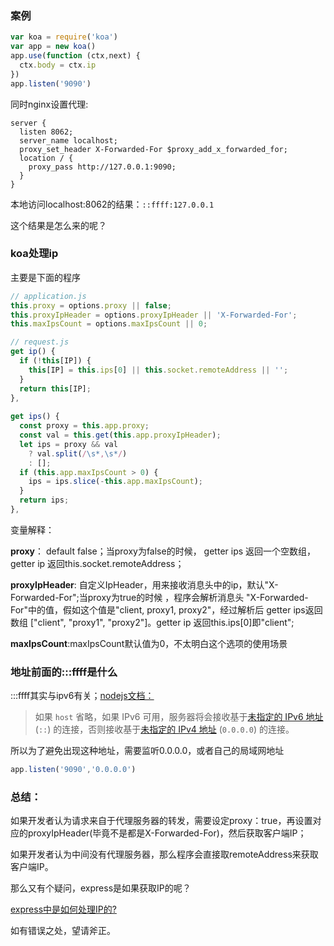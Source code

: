 ### 案例

```javascript
var koa = require('koa')
var app = new koa()
app.use(function (ctx,next) {
  ctx.body = ctx.ip
})
app.listen('9090')
```

同时nginx设置代理:

```nginx
server {
  listen 8062;
  server_name localhost;
  proxy_set_header X-Forwarded-For $proxy_add_x_forwarded_for;
  location / {
    proxy_pass http://127.0.0.1:9090;
  }
}
```

本地访问localhost:8062的结果：`::ffff:127.0.0.1`

这个结果是怎么来的呢？

### koa处理ip

主要是下面的程序

```javascript
// application.js
this.proxy = options.proxy || false;
this.proxyIpHeader = options.proxyIpHeader || 'X-Forwarded-For';
this.maxIpsCount = options.maxIpsCount || 0;

// request.js
get ip() {
  if (!this[IP]) {
    this[IP] = this.ips[0] || this.socket.remoteAddress || '';
  }
  return this[IP];
},
  
get ips() {
  const proxy = this.app.proxy;
  const val = this.get(this.app.proxyIpHeader);
  let ips = proxy && val
    ? val.split(/\s*,\s*/)
    : [];
  if (this.app.maxIpsCount > 0) {
    ips = ips.slice(-this.app.maxIpsCount);
  }
  return ips;
},
```

变量解释：

**proxy**：  default false；当proxy为false的时候， getter ips 返回一个空数组，getter ip 返回this.socket.remoteAddress；

**proxyIpHeader**:   自定义IpHeader，用来接收消息头中的ip，默认"X-Forwarded-For";当proxy为true的时候 ，程序会解析消息头 "X-Forwarded-For"中的值，假如这个值是"client, proxy1, proxy2"，经过解析后  getter ips返回数组 ["client", "proxy1", "proxy2"]。getter ip 返回this.ips[0]即"client";

**maxIpsCount**:maxIpsCount默认值为0，不太明白这个选项的使用场景



### 地址前面的:::ffff是什么

:::ffff其实与ipv6有关；[nodejs文档：](http://nodejs.cn/api/net.html#net_server_listen_port_host_backlog_callback)

> 如果 `host` 省略，如果 IPv6 可用，服务器将会接收基于[未指定的 IPv6 地址](http://nodejs.cn/s/Qm3wjJ) (`::`) 的连接，否则接收基于[未指定的 IPv4 地址](http://nodejs.cn/s/ccQvH8) (`0.0.0.0`) 的连接。

所以为了避免出现这种地址，需要监听0.0.0.0，或者自己的局域网地址

```javascript
app.listen('9090','0.0.0.0')
```



### 总结：

如果开发者认为请求来自于代理服务器的转发，需要设定proxy：true，再设置对应的proxyIpHeader(毕竟不是都是X-Forwarded-For)，然后获取客户端IP；

如果开发者认为中间没有代理服务器，那么程序会直接取remoteAddress来获取客户端IP。

那么又有个疑问，express是如果获取IP的呢？

[express中是如何处理IP的?](https://www.cnblogs.com/walkermag/p/13288148.html)

如有错误之处，望请斧正。